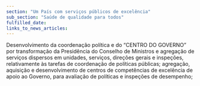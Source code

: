 ```yaml
---
section: "Um País com serviços públicos de excelência"
sub_section: "Saúde de qualidade para todos"
fulfilled_date:
links_to_news_articles:
---
```


Desenvolvimento da coordenação política e do “CENTRO DO GOVERNO” por transformação da Presidência do Conselho de Ministros e agregação de serviços dispersos em unidades, serviços, direções gerais e inspeções, relativamente às tarefas de coordenação de políticas públicas; agregação, aquisição e desenvolvimento de centros de competências de excelência de apoio ao Governo, para avaliação de políticas e inspeções de desempenho;